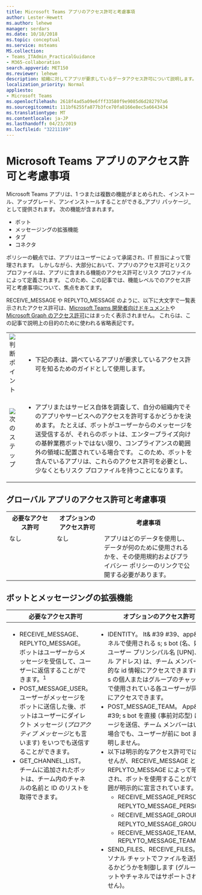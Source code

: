 ```yaml
---
title: Microsoft Teams アプリのアクセス許可と考慮事項
author: Lester-Hewett
ms.author: lehewe
manager: serdars
ms.date: 10/18/2018
ms.topic: conceptual
ms.service: msteams
MS.collection:
- Teams_ITAdmin_PracticalGuidance
- M365-collaboration
search.appverid: MET150
ms.reviewer: lehewe
description: 組織に対してアプリが要求しているデータアクセス許可について説明します。
localization_priority: Normal
appliesto:
- Microsoft Teams
ms.openlocfilehash: 2618f4ad5a09e6fff33580f9e9085d6d282797a6
ms.sourcegitcommit: 111bf6255fa877b3fce70fa8166e8ec5a6643434
ms.translationtype: MT
ms.contentlocale: ja-JP
ms.lasthandoff: 04/23/2019
ms.locfileid: "32211109"
---
```

# <a name="microsoft-teams-apps-permissions-and-considerations"></a>Microsoft Teams アプリのアクセス許可と考慮事項

Microsoft Teams アプリは、1 つまたは複数の機能がまとめられた、インストール、アップグレード、アンインストールすることができる_アプリ パッケージ_として提供されます。 次の機能が含まれます。

-   ボット
-   メッセージングの拡張機能
-   タブ
-   コネクタ

ポリシーの観点では、アプリはユーザーによって承諾され、IT 担当によって管理されます。 しかしながら、大部分において、アプリのアクセス許可とリスク プロファイルは、アプリに含まれる機能のアクセス許可とリスク プロファイルによって定義されます。 このため、この記事では、機能レベルでのアクセス許可と考慮事項について、焦点をあてます。

RECEIVE_MESSAGE や REPLYTO_MESSAGE のように、以下に大文字で一覧表示されたアクセス許可は、[Microsoft Teams 開発者向けドキュメント](https://aka.ms/teamsdevdocs)や [Microsoft Graph のアクセス許可](https://developer.microsoft.com/graph/docs/concepts/permissions_reference)にはまったく表示されません。 これらは、この記事で説明上の目的のために使われる省略表記です。


|    |     |
|-----------|------------|
| ![](media/audio_conferencing_image7.png) <br/>判断ポイント|<ul><li>下記の表は、調べているアプリが要求しているアクセス許可を知るためのガイドとして使用します。</li></ul> |
| ![](media/audio_conferencing_image9.png)<br/>次のステップ|<ul><li>アプリまたはサービス自体を調査して、自分の組織内でそのアプリやサービスへのアクセスを許可するかどうかを決めます。 たとえば、ボットがユーザーからのメッセージを送受信するが、それらのボットは、エンタープライズ向けの基幹業務ボットではない限り、コンプライアンスの範囲外の領域に配置されている場合です。 このため、ボットを含んでいるアプリは、これらのアクセス許可を必要とし、少なくともリスク プロファイルを持つことになります。 </li></ul>|

## <a name="global-app-permissions-and-considerations"></a>グローバル アプリのアクセス許可と考慮事項

<table>
  <tr>
    <th width="25%">必要なアクセス許可</th>
    <th width="25%">オプションのアクセス許可</th>
    <th width="50%">考慮事項</th>
  </tr>
  <tr>
    <td valign="top">なし</td>
    <td valign="top">なし</td>
    <td valign="top">アプリはどのデータを使用し、データが何のために使用されるかを、その使用規約およびプライバシー ポリシーのリンクで公開する必要があります。</td>
  </tr>
</table>

## <a name="bots-and-messaging-extensions"></a>ボットとメッセージングの拡張機能

<table>
 <thead>
  <tr>
    <th width="0.5%"></th>
    <th width="24.5%">必要なアクセス許可</th>
    <th width="25%">オプションのアクセス許可</th>
    <th width="50%">考慮事項</th>
  </tr>
</thead>
<tbody>
   <tr>
    <td valign="top" colspan="2"><ul><li>   RECEIVE_MESSAGE、REPLYTO_MESSAGE。 ボットはユーザーからメッセージを受信して、ユーザーに返信することができます。<sup>1</sup></li><li>POST_MESSAGE_USER。 ユーザーがメッセージをボットに送信した後、ボットはユーザーにダイレクト メッセージ (<em>プロアクティブ メッセージ</em>とも言います) をいつでも送信することができます。</li><li>GET_CHANNEL_LIST。 チームに追加されたボットは、チーム内のチャネルの名前と ID のリストを取得できます。</li></ul></td>
    <td valign="top"><ul><li>IDENTITY。 It& #39 #39、app&、チャネルで使用される s; s bot (名、姓、名、ユーザー プリンシパル名 [UPN]、e メール アドレス) は、チーム メンバーの基本的な id 情報にアクセスできますit& #39; s の個人またはグループのチャット、bot で使用されている各ユーザーが同じ情報にアクセスできます。</li><li> POST_MESSAGE_TEAM。 App& では、#39; s bot を直接 (事前対応型) にメッセージを送信、チーム メンバーはいつでも場合でも、ユーザーが前に bot まで、説明しません。</li><li>以下は明示的なアクセス許可ではありませんが、RECEIVE_MESSAGE と REPLYTO_MESSAGE によって暗黙で示され、ボットを使用することができる範囲が明示的に宣言されています。 <ul><li>RECEIVE_MESSAGE_PERSONAL、REPLYTO_MESSAGE_PERSONAL。</li><li>RECEIVE_MESSAGE_GROUPCHAT、 REPLYTO_MESSAGE_GROUPCHAT<sup>2</sup> </li><li>RECEIVE_MESSAGE_TEAM、REPLYTO_MESSAGE_TEAM</li></ul><li>SEND_FILES、RECEIVE_FILES。<sup>3</sup> パーソナル チャットでファイルを送受信できるかどうかを制御します (グループ チャットやチャネルではサポートされていません)。</li></ul></td>
    <td valign="top"><ul><li>Bot がどの they& #39 の範囲内にチームへのアクセスを必要があるだけ ve されて追加されたか、それらをインストールしているユーザーにします。</li><li>Bot だけどの they& #39 でメッセージを受信します。 re に明示的に記載されているユーザーが このデータは、企業ネットワークから出ることになります。</li><li>    Bot はどの they& #39 での会話にのみ返信できます; re に記載されています。</li><li>後、ボットは、その user& #39 を保存する場合は、ユーザーが、bot の conversed が; s の ID、メッセージを送信できるユーザー直接任意の時点。 </li><li>ボットのメッセージにフィッシングのリンクやマルウェアのサイトを含めるようにすることは理論的には可能ですが、ボットはユーザーやテナント管理者によって、またはマイクロソフトによってグローバルにブロックすることができます。 </li><li>ボットは、アプリが追加済みのチーム メンバーや、パーソナル チャットやグループ チャットの個別のユーザーについて、基本的な識別情報を取得 (および保存) することができます。 これらのユーザーについてより詳細な情報を取得するには、ボットがユーザーに対して Azure Active Directory (Azure AD) にサインインするよう要求する必要があります。 </li><li>ボットはチーム内のチャネルのリストを取得 (および保存) することができます。このデータは、企業ネットワークから出ることになります。 </li><li>ファイルがボットに送信されると、ファイルは企業ネットワークから出ることになります。 ファイルの送受信では、ファイルごとにユーザーの承認が必要です。 </li><li>ボット don& #39 は、既定で、ユーザーの代わりに動作する機能が、bot がサインインするにはユーザーに問い合わせることができます。ユーザーがサインインするとすぐに bot が追加作業を実行できます、アクセス トークンがあります。 追加の操作が具体的に何であるかは、ボットによって、およびユーザーがどこでサインインしたかによって異なります。ボットは <a href="https://apps.dev.microsoft.com/">https://apps.dev.microsoft.com/</a> で登録済みの Azure AD アプリで、独自のアクセス許可のセットを持っています。</li><li>ボットには、ユーザーが追加されたとき、およびチームから削除されたときに、必ず通知が入ります。</li><li>ボット don& #39; t を参照してください users& #39 です。IP アドレスやその他の参照元の情報です。 すべての情報はマイクロソフトから提供されます。 (1 つの例外: bot は、独自のサインイン処理を実装している場合は、サインインの UI を参照してください users& #39 です。IP アドレスや参照元情報を使用します。)</li><li>メッセージングの拡張機能は、その一方で、操作を行いますを参照してください users& #39 です。IP アドレス、参照元の情報。</li><li>アプリのガイドライン (および AppSource のレビュー プロセス) では、パーソナル チャットのメッセージを正当な目的で (POST_MESSAGE_TEAM のアクセス許可を介して) ユーザーに投稿することについての裁量権が要求されます。 迷惑行為が発生した場合、ユーザーがボットをブロックしたり、テナント管理者がアプリをブロックしたり、必要な場合はマイクロソフトがボットを一元的にブロックしたりすることができます。</li></ul></td>
</tr>
</tbody>
<tfoot>
<tr><td align="right"><sup>1</sup></td><td colspan="3">一部のボットは、メッセージの送信のみを行います (POST_MESSAGE_USER)。 They& #39; re と呼ばれる&quot;通知のみ&quot;ボット、ですが、用語 doesn& #39; t は、どのような bot を許可または許可しないを参照してください、ボット doesn& #39 の範囲内を意味する t が会話の経験を公開します。 チームでは、このフィールドを使用して、通常は有効になります; する UI の機能を無効にします。ボット isn& #39 t がどのような it& #39 で制限されている; s の会話の経験を公開しているボットに比較を行うに許可します。</td></tr>
<tr><td align="right"><sup>2</sup></td><td colspan="3">現在、開発者プレビューです。</td></tr>
<tr><td align="right"><sup>3</sup></td><td colspan="3">によって管理される、<code>supportsFiles</code>アプリケーションの manifest.json ファイル内の bot オブジェクトにブール型のプロパティです。</td>
</tr>
</tfoot>
</table>

> [!Note]
> <ul><li>独自記号には、bot が含まれる場合は、1 秒-別-同意経験初めてのユーザーに署名します。</li><li>現在、(bot、タブ、コネクタ、またはメッセージングの拡張機能) は、チーム アプリケーション内の機能のいずれかに関連付けられた Azure AD のアクセス許可は、チームのアクセス許可の一覧をここから完全に独立しました。</li></ul>


## <a name="tabs"></a>タブ

タブは、チーム内で実行される web サイトです。

<table>
  <tr>
    <th width="25%">必要なアクセス許可</th>
    <th width="25%">オプションのアクセス許可</th>
    <th width="50%">考慮事項</th>
  </tr>
  <tr>
    <td valign="top">SEND_AND_RECEIVE_WEB_DATA</td>
    <td valign="top">[なし] (現在)。</td>
    <td valign="top"><ul><li>タブのリスク プロファイルは、[ブラウザー] タブで実行されている同じ web サイトとほぼ同じです。 </li><li>タブは、どの it& #39 の範囲内でコンテキストを取得するも 365 のグループが置かれている (チームの場合)、Office の ID、現在のユーザーのサインイン名と現在のユーザーの UPN を含めて、Azure AD オブジェクトを実行 ID、テナント ID、およびユーザーの現在のロケールです。 ただし、user& の #39; s 情報タブには、これらの Id にマップする必要が Azure AD にサインインするユーザーを確認します。</li></ul></td>
  </tr>
  </table>

## <a name="connectors"></a>コネクタ

コネクタは、外部システム内のイベントの発生時にチャネルにメッセージを投稿します。

  <table>
  <tr>
    <th width="25%">必要なアクセス許可</th>
    <th width="25%">オプションのアクセス許可</th>
    <th width="50%">考慮事項</th>
  </tr>
  <tr>
    <td valign="top">POST_MESSAGE_CHANNEL</td>
    <td valign="top">REPLYTO_CONNECTOR_MESSAGE。 特定のコネクタは、GitHub の問題への応答を追加することや、Trello カードに日付を追加するなどの対象となるメッセージへの返信、コネクタを投稿するユーザーを許可する、<em>実践的なメッセージ</em>をサポートします。</td>
    <td valign="top"><ul><li>システム コネクタ doesn& #39 のメッセージを投稿する; t を知って it& #39 への投稿やユーザー メッセージを受信: 受信者に関する情報が公開されません。 (マイクロソフトでは、実際の受信者では、テナントされません。マイクロソフトはチャネルへの実際のポスト。</li><li>データなしのままに企業ネットワークのチャネルにコネクタのメッセージが転記されるときです。</li><li>Don& #39 の実践的なメッセージ (REPLYTO_CONNECTOR_MESSAGE のアクセス許可) をサポートするコネクタ; t,「IP アドレスと参照元情報です。この情報がマイクロソフトに送信され、コネクタ ポータルで、マイクロソフトに登録されていた HTTP エンドポイントにルーティングされます。</li><li>チャネルのコネクタが構成されているたびに、そのコネクタのインスタンスの一意な URL が作成されます。 そのコネクタのインスタンスが削除された場合、URL が使用されなくことができます。</li><li>コネクタ メッセージ can& #39; t の添付ファイルが含まれています。</li><li>コネクタのインスタンスの URL は、シークレットと機密情報として扱う必要が: すべてのユーザーに URL を投稿できることなどの電子メール アドレスです。 したがって、there& #39; s スパムやフィッシング詐欺やマルウェアのサイトへのリンクのいくつかのリスクです。 発生する場合、チームの所有者は、コネクタのインスタンスを削除できます。</li><li>コネクタ メッセージを無効にして、スパム/フィッシング/マルウェアのリンクを送信を開始するが送信するサービス、テナント管理者がコネクタの新しいインスタンス作成されないようにするし、Microsoft が集中的にブロックします。</li></ul></td>
  </tr>
</table>

> [!Note]
> 現在では、実践的なメッセージ (REPLYTO_CONNECTOR_MESSAGE のアクセス許可) をサポートするコネクタを確認することはできません。


## <a name="outgoing-webhooks"></a>発信 webhooks

_発信 webhooks_は、テナントの sideloading が有効になっている場合、その場でチーム メンバーやチームの所有者によって作成されます。 チームのアプリケーションでの機能ではありません。この情報では、完全を期すのために含まれています。

<table>
  <tr>
    <th width="25%">必要なアクセス許可</th>
    <th width="25%">オプションのアクセス許可</th>
    <th width="50%">考慮事項</th>
  </tr>
    <tr>
    <td valign="top">RECEIVE_MESSAGE、REPLYTO_MESSAGE。 ユーザーからメッセージを受信し、それらに返信できます。</td>
    <td valign="top">なし</td>
    <td valign="top"><ul><li>送信 webhooks は bot に似ていますより少ない特権を持っています。 する必要があります明示的に説明、ボットと同じようにします。</li><li>送信、webhook を登録すると、<em>シークレット</em>が生成されます。 送信者の悪意のある攻撃者ではなくマイクロソフトのチームがあることを確認するのには送信 webhook を作成することができます。 このシークレットは、シークレットを維持する必要があります。アクセス権を持つ任意のユーザーは、マイクロソフトのチームを偽装できます。 機密情報が危険にさらされた場合、送信 webhook を削除し、再作成、新しいシークレットが生成されます。</li><li>It& #39; その doesn& #39、発信 webhook を作成することが可能; t は、機密情報の検証、しまうことをお勧めします。</li><li>T では受信および送信 webhooks can& #39 の範囲内のメッセージへの返信以外はほとんど:、can& #39; t が積極的にメッセージを送信する can& #39; t を送信または、ファイルを受信、can& #39; t 他の操作を受信および返信する bot を除くことはメッセージです。</li></ul></td>
  </tr>
</table>
